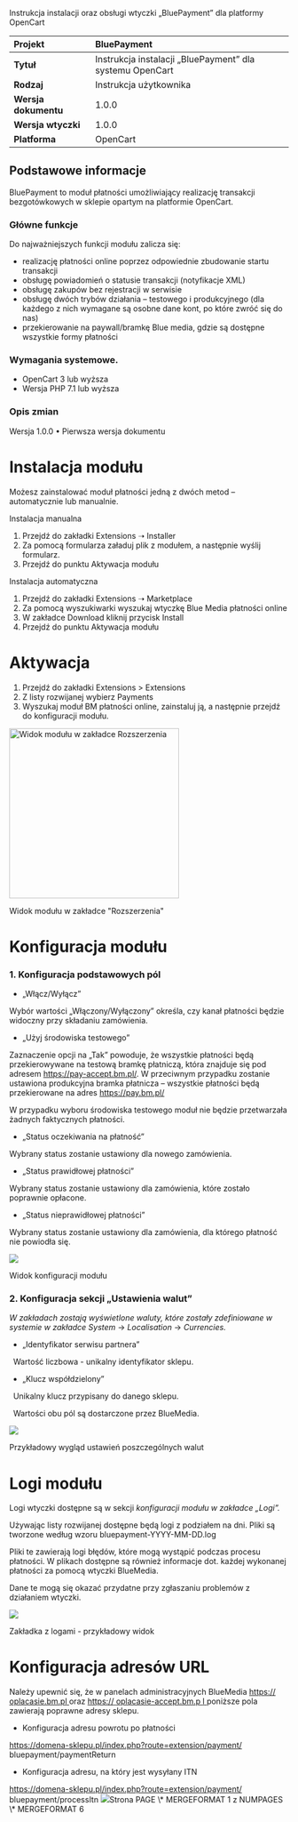 Instrukcja instalacji oraz obsługi wtyczki „BluePayment” dla platformy OpenCart

|**Projekt**|**BluePayment**|
| :- | :- |
|**Tytuł**|Instrukcja instalacji „BluePayment” dla systemu OpenCart|
|**Rodzaj**|Instrukcja użytkownika|
|**Wersja dokumentu**|1.0.0|
|**Wersja wtyczki**|1.0.0|
|**Platforma**|OpenCart|


## Podstawowe informacje
BluePayment to moduł płatności umożliwiający realizację transakcji bezgotówkowych w sklepie opartym na platformie OpenCart.

### Główne funkcje

Do najważniejszych funkcji modułu zalicza się:
- realizację płatności online poprzez odpowiednie zbudowanie startu transakcji
- obsługę powiadomień o statusie transakcji (notyfikacje XML)
- obsługę zakupów bez rejestracji w serwisie
- obsługę dwóch trybów działania – testowego i produkcyjnego (dla każdego z nich wymagane są osobne dane kont, po które zwróć się do nas)
- przekierowanie na paywall/bramkę Blue media, gdzie są dostępne wszystkie formy płatności 

### Wymagania systemowe.
- OpenCart 3 lub wyższa
- Wersja PHP 7.1 lub wyższa

### Opis zmian
Wersja 1.0.0
• Pierwsza wersja dokumentu

# Instalacja modułu
Możesz zainstalować moduł płatności jedną z dwóch metod – automatycznie lub manualnie.

Instalacja manualna

1. Przejdź do zakładki Extensions ➝ Installer
2. Za pomocą formularza załaduj plik z modułem, a następnie wyślij formularz.
3. Przejdź do punktu Aktywacja modułu

Instalacja automatyczna

1. Przejdź do zakładki Extensions ➝ Marketplace
2. Za pomocą wyszukiwarki wyszukaj wtyczkę Blue Media płatności online
3. W zakładce Download kliknij przycisk Install
4. Przejdź do punktu Aktywacja modułu

# Aktywacja

1. Przejdź do zakładki Extensions > Extensions 
2. Z listy rozwijanej wybierz Payments
3. Wyszukaj moduł BM płatności online, zainstaluj ją, a następnie przejdź do konfiguracji modułu.

<img width="306" alt="Widok modułu w zakładce Rozszerzenia" src="https://user-images.githubusercontent.com/87177993/126613447-92c964e1-4f31-4ac3-91e4-663f47380f9a.png">


Widok modułu w zakładce "Rozszerzenia"
# Konfiguracja modułu
### 1. Konfiguracja podstawowych pól 
- „Włącz/Wyłącz”

Wybór wartości „Włączony/Wyłączony” określa, czy kanał płatności będzie  widoczny przy składaniu zamówienia.

- „Użyj środowiska testowego”

Zaznaczenie opcji na „Tak” powoduje, że wszystkie płatności będą przekierowywane na testową bramkę płatniczą, która znajduje się pod adresem https://pay-accept.bm.pl/. W przeciwnym przypadku zostanie ustawiona produkcyjna bramka płatnicza – wszystkie płatności będą przekierowane na adres https://pay.bm.pl/

W przypadku wyboru środowiska testowego moduł nie będzie przetwarzała żadnych faktycznych płatności.

- „Status oczekiwania na płatność”

Wybrany status zostanie ustawiony dla nowego zamówienia.

- „Status prawidłowej płatności”

Wybrany status zostanie ustawiony dla zamówienia, które zostało poprawnie opłacone.

- „Status nieprawidłowej płatności”

Wybrany status zostanie ustawiony dla zamówienia, dla którego płatność nie powiodła się. 

![](Aspose.Words.1383d066-ff99-4ba8-8972-f38f314d96d2.003.jpeg)

Widok konfiguracji modułu
### 2. Konfiguracja sekcji „Ustawienia walut”
*W zakładach zostają wyświetlone waluty, które zostały zdefiniowane w systemie w zakładce System*  → *Localisation*  → *Currencies.*

- „Identyfikator serwisu partnera”

` `Wartość liczbowa - unikalny identyfikator sklepu.

- „Klucz współdzielony”

` `Unikalny klucz przypisany do danego sklepu. 

` `Wartości obu pól są dostarczone przez BlueMedia.

![](Aspose.Words.1383d066-ff99-4ba8-8972-f38f314d96d2.004.jpeg)

Przykładowy wygląd ustawień  poszczególnych walut
# Logi modułu
Logi wtyczki dostępne są w sekcji *konfiguracji modułu w zakładce „Logi”.*

Używając listy rozwijanej dostępne będą logi z podziałem na dni. Pliki są tworzone według wzoru bluepayment-YYYY-MM-DD.log

Pliki te zawierają logi błędów, które mogą wystąpić podczas procesu płatności. W plikach dostępne są również informacje dot. każdej wykonanej płatności za pomocą wtyczki BlueMedia.

Dane te mogą się okazać przydatne przy zgłaszaniu problemów z działaniem wtyczki.

![](Aspose.Words.1383d066-ff99-4ba8-8972-f38f314d96d2.005.jpeg)

Zakładka z logami - przykładowy widok
# Konfiguracja adresów URL
Należy upewnić się, że w panelach administracyjnych BlueMedia [ ](https://oplacasie.bm.pl/)[https://](https://oplacasie.bm.pl/)[ ](https://oplacasie.bm.pl/)[oplacasie.bm.pl](https://oplacasie.bm.pl/)[ ](https://oplacasie.bm.pl/)	[ ](https://oplacasie.bm.pl/)[ ](https://oplacasie.bm.pl/)oraz [ ](https://oplacasie-accept.bm.pl/)[https://](https://oplacasie-accept.bm.pl/)[ ](https://oplacasie-accept.bm.pl/)[oplacasie-accept.bm.p](https://oplacasie-accept.bm.pl/)[ ](https://oplacasie-accept.bm.pl/)	[l](https://oplacasie-accept.bm.pl/)[  ](https://oplacasie-accept.bm.pl/) poniższe pola zawierają poprawne adresy sklepu.

- Konfiguracja adresu powrotu po płatności

https://domena-sklepu.pl/index.php?route=extension/payment/ bluepayment/paymentReturn

- Konfiguracja adresu, na który jest wysyłany ITN 

https://domena-sklepu.pl/index.php?route=extension/payment/ bluepayment/processItn
![](Aspose.Words.1383d066-ff99-4ba8-8972-f38f314d96d2.006.jpeg)Strona  PAGE   \\* MERGEFORMAT 1 z  NUMPAGES   \\* MERGEFORMAT 6
